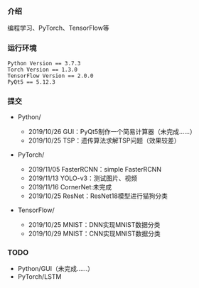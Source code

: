 ### 介绍
编程学习、PyTorch、TensorFlow等

### 运行环境

```
Python Version == 3.7.3
Torch Version == 1.3.0
TensorFlow Version == 2.0.0
PyQt5 == 5.12.3
```

### 提交

* Python/
   * 2019/10/26 GUI：PyQt5制作一个简易计算器（未完成......）
   * 2019/10/25 TSP：遗传算法求解TSP问题（效果较差）

* PyTorch/
   * 2019/11/05 FasterRCNN：simple FasterRCNN
   * 2019/11/13 YOLO-v3：测试图片、视频
   * 2019/11/16 CornerNet:未完成
   * 2019/10/25 ResNet：ResNet18模型进行猫狗分类

* TensorFlow/
   * 2019/10/25 MNIST：DNN实现MNIST数据分类
   * 2019/10/29 MNIST：CNN实现MNIST数据分类


### TODO
* Python/GUI（未完成......）
* PyTorch/LSTM

